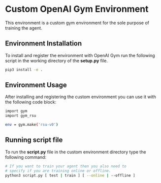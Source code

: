 # Custom OpenAI Gym Environment

This environment is a custom gym environment for the sole purpose of training the agent.

## Environment Installation

To install and register the environment with OpenAI Gym run the following script in the working directory of the **setup.py** file.

```bash 
pip3 install -e .
```

## Environment Usage

After installing and registering the custom environment you can use it with the following code block:

```bash 
import gym
import gym_rsu

env = gym.make('rsu-v0')
```

## Running script file
To run the **script.py** file in the custom environment directory type the following command:
```bash
# If you want to train your agent then you also need to
# specify if you are training online or offline.
python3 script.py [ test | train ] [ --online | --offline ]
```
